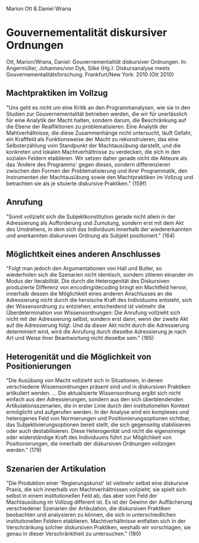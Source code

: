 Marion Ott & Daniel Wrana

Gouvernementalität diskursiver Ordnungen
========================================

Ott, Marion/Wrana, Daniel: Gouvernementalität diskursiver Ordnungen.
In: Angermüller, Johannes/von Dyk, Silke (Hg.):
Diskursanalyse meets Gouvernementalitätsforschung.
Frankfurt/New York: 2010
(Ott 2010)

Machtpraktiken im Vollzug
-------------------------
"Uns geht es nicht um eine Kritik an den Programmanalysen, wie sie in den Studien zur Gouvernementalität betrieben werden, die wir für unerlässlich für eine Analytik der Macht halten, sondern darum, die Beschränkung auf die Ebene der Realfiktionen zu problematisieren. Eine Analytik der Mahtverhältnisse, die diese Zusammenhänge nicht untersucht, läuft Gefahr, ein Kraftfeld als Funktionsweise der Macht zu rekonstruieren, das eine Selbsterzählung vom Standpunkt der Machtausübung darstellt, und die konkreten und lokalen Machtverhältnisse zu verdecken, die sich in den sozialen Feldern etablieren. Wir setzen daher gerade nicht die Akteure als das 'Andere des Programms' gegen dieses, sondern differenzieren zwischen den Formen der Problematisierung und ihrer Programmatik, den Instrumenten der Machtausübung sowie den Machtpraktiken im Vollzug und betrachten sie als je situierte diskursive Praktiken."
(159f)

Anrufung
--------
"Somit vollzieht sich die Subjektkonstitution gerade nicht allein in der Adressierung als Aufforderung und Zumutung, sondern erst mit dem Akt des Umdrehens, in dem sich das Individuum innerhalb der wiedererkannten und anerkannten diskursiven Ordnung als Subjekt positioniert."
(164)

Möglichtkeit eines anderen Anschlusses
--------------------------------------
"Folgt man jedoch den Argumentationen von Hall und Butler, so wiederholen sich die Szenarien nicht identisch, sondern zitieren einander im Modus der Iterabilität. Die durch die Heterogenität des Diskursiven produzierte Differenz von encoding/decoding bringt ein Machtfeld hervor, innerhalb dessen die Möglichkeit eines anderen Anschlusses an die Adressierung nicht durch die heroische Kraft des Individuums entsteht, sich der Wissensordnung zu entziehen; entscheidend ist vielmehr die Überdetermination von Wissensordnungen: Die Anrufung vollzieht sich nicht mit der Adressierung selbst, sondern erst dann, wenn der zweite Akt auf die Adressierung folgt. Und da dieser Akt nicht durch die Adressierung determiniert wird, wird die Anrufung durch dieselbe Adressierung je nach Art und Weise ihrer Beantwortung nicht dieselbe sein."
(165)

Heterogenität und die Möglichkeit von Positionierungen
------------------------------------------------------
"Die Ausübung von Macht vollzieht sich in Situationen, in denen verschiedene Wissensordnungen präsent sind und in diskursiven Praktiken artikuliert werden. ... Die aktualisierte Wissensordnung ergibt sich nicht einfach aus den Adressierungen, sondern aus den sich überblendenden Artikulationsszenarien, die in erster Linie durch den institutionellen Kontext ermöglicht und aufgerufen werden. In der Analyse wird ein komplexes und heterogenes Feld von Normierungen und Positionierungsoptionen sichtbar, das Subjektivierungsoptionen bereit stellt, die sich gegenseitig stabilisieren oder auch destabilisieren. Diese Heterogenität und nicht die eigensinnige oder widerständige Kraft des Individuums führt zur Möglichkeit von Positionierungen, die innerhalb der diskursiven Ordnungen vollzogen werden."
(179)

Szenarien der Artikulation
--------------------------
"Die Produktion einer 'Regierungskunst' ist vielmehr selbst eine diskursive Praxis, die sich innerhalb von Machtverhältnissen vollzieht; sie spielt sich selbst in einem institutionellen Feld ab, das aber vom Feld der Machtausübung im Vollzug different ist. Es ist der Gewinn der Auffächerung verschiedener Szenarien der Artikulation, die diskursiven Praktiken beobachten und analysieren zu können, die sich in unterschiedlichen institutionellen Feldern etablieren. Machtverhältnisse entfalten sich in der Verschränkung solcher diskursiven Praktiken, weshalb wir vorschlagen, sie genau in dieser Verschränktheit zu untersuchen."
(180)
